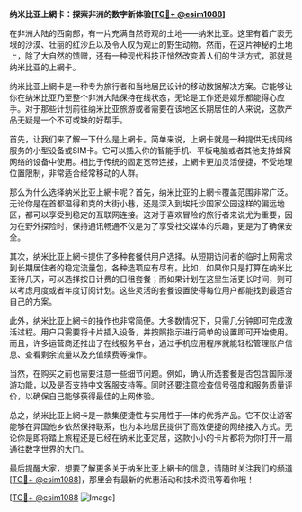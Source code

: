 **纳米比亚上網卡：探索非洲的数字新体验[[TG💪+ @esim1088](https://t.me/s/esim1088)]**

在非洲大陆的西南部，有一片充满自然奇观的土地——纳米比亚。这里有着广袤无垠的沙漠、壮丽的红沙丘以及令人叹为观止的野生动物。然而，在这片神秘的土地上，除了大自然的馈赠，还有一种现代科技正悄然改变着人们的生活方式，那就是纳米比亚的上網卡。

纳米比亚上網卡是一种专为旅行者和当地居民设计的移动数据解决方案。它能够让你在纳米比亚乃至整个非洲大陆保持在线状态，无论是工作还是娱乐都能得心应手。对于那些计划前往纳米比亚旅游或者需要在该地区长期居住的人来说，这款产品无疑是一个不可或缺的好帮手。

首先，让我们来了解一下什么是上網卡。简单来说，上網卡就是一种提供无线网络服务的小型设备或SIM卡。它可以插入你的智能手机、平板电脑或者其他支持蜂窝网络的设备中使用。相比于传统的固定宽带连接，上網卡更加灵活便捷，不受地理位置限制，非常适合经常移动的人群。

那么为什么选择纳米比亚上網卡呢？首先，纳米比亚的上網卡覆盖范围非常广泛。无论你是在首都温得和克的大街小巷，还是深入到埃托沙国家公园这样的偏远地区，都可以享受到稳定的互联网连接。这对于喜欢冒险的旅行者来说尤为重要，因为在野外探险时，保持通讯畅通不仅是为了享受社交媒体的乐趣，更是为了确保安全。

其次，纳米比亚上網卡提供了多种套餐供用户选择。从短期访问者的临时上网需求到长期居住者的稳定流量包，各种选项应有尽有。比如，如果你只是打算在纳米比亚待几天，可以选择按日计费的日租套餐；而如果计划在这里生活更长时间，则可以考虑月度或者年度订阅计划。这些灵活的套餐设置使得每位用户都能找到最适合自己的方案。

此外，纳米比亚上網卡的操作也非常简便。大多数情况下，只需几分钟即可完成激活过程。用户只需要将卡片插入设备，并按照指示进行简单的设置即可开始使用。而且，许多运营商还推出了在线服务平台，通过手机应用程序就能轻松管理账户信息、查看剩余流量以及充值续费等操作。

当然，在购买之前也需要注意一些细节问题。例如，确认所选套餐是否包含国际漫游功能，以及是否支持中文客服支持等。同时还要注意检查信号强度和服务质量评价，以确保自己能够获得最佳的上网体验。

总之，纳米比亚上網卡是一款集便捷性与实用性于一体的优秀产品。它不仅让游客能够在异国他乡依然保持联系，也为本地居民提供了高效便捷的网络接入方式。无论你是即将踏上旅程还是已经在纳米比亚定居，这款小小的卡片都将为你打开一扇通往数字世界的大门。

最后提醒大家，想要了解更多关于纳米比亚上網卡的信息，请随时关注我们的频道[[TG💪+ @esim1088](https://t.me/s/esim1088)]，那里会有最新的优惠活动和技术资讯等着你哦！

[[TG💪+ @esim1088](https://t.me/s/esim1088) ![Image](https://i.postimg.cc/4NQfJmqS/Snipaste-2025-05-13-00-14-12.png)]